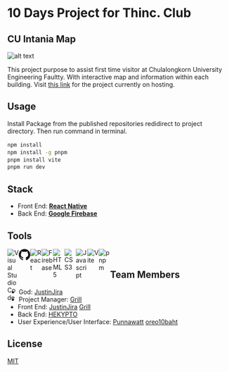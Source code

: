 # 10 Days Project for Thinc. Club
## CU Intania Map 

![alt text](https://github.com/HEKYPTO/Project10Days/blob/temp/demo/src/assets/Logo.png?raw=true)

This project purpose to assist first time visitor at Chulalongkorn University Engineering Faultty. With interactive map and information within each building. Visit <a href="https://map.imjustin.dev/" target="_blank" rel="noopener noreferrer">this link</a> for the project currently on hosting.

## Usage
Install Package from the published repositories redidirect to project directory.
Then run command in terminal.
```bash
npm install
npm install -g pnpm
pnpm install vite
pnpm run dev
```
## Stack
- Front End: **[React Native](https://reactnative.dev)**
- Back End: **[Google Firebase](https://firebase.google.com/)**
  
## Tools
<img align="left" alt="Visual Studio Code" width="26px" src="https://img.icons8.com/color/48/000000/visual-studio-code-2019.png" />
<img align="left" alt="GitHub" width="26px" src="https://raw.githubusercontent.com/github/explore/78df643247d429f6cc873026c0622819ad797942/topics/github/github.png" />
<img align="left" alt="React" width="26px" src="https://upload.wikimedia.org/wikipedia/commons/a/a7/React-icon.svg" />
<img align="left" alt="Firebase" width="26px" src="https://github.com/HEKYPTO/Project10Days/blob/temp/demo/src/assets/firebase-removebg-preview.png?raw=true" />
<img align="left" alt="HTML5" width="26px" src="https://upload.wikimedia.org/wikipedia/commons/3/38/HTML5_Badge.svg" />
<img align="left" alt="CSS3" width="26px" src="https://upload.wikimedia.org/wikipedia/commons/6/62/CSS3_logo.svg" />
<img align="left" alt="Javascript" width="26px" src="https://upload.wikimedia.org/wikipedia/commons/9/99/Unofficial_JavaScript_logo_2.svg" />
<img align="left" alt="Vite" width="26px" src="https://upload.wikimedia.org/wikipedia/commons/f/f1/Vitejs-logo.svg" />
<img align="left" alt="pnpm" width="26px" src="https://d33wubrfki0l68.cloudfront.net/aad219b6c931cebb53121dcda794f6180d9e4397/17f34/assets/images/pnpm-standard-79c9dbb2e99b8525ae55174580061e1b.svg" />
<br />

## Team Members
- God: [JustinJira](https://github.com/JusJira)
- Project Manager: [Grill](https://github.com/gri11)
- Front End: [JustinJira](https://github.com/JusJira) [Grill](https://github.com/gri11)
- Back End: [HEKYPTO](https://github.com/HEKYPTO)
- User Experience/User Interface: [Punnawatt](https://github.com/Punnawatt) [oreo10baht](https://github.com/oreo10baht?tab=repositories)

## License
[MIT](https://choosealicense.com/licenses/mit/)
